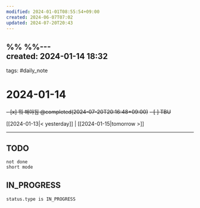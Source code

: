 ```yaml
---
modified: 2024-01-01T08:55:54+09:00
created: 2024-06-07T07:02
updated: 2024-07-20T20:43
---
```

%%  %%---  
created: 2024-01-14 18:32  
---  
tags: #daily_note  
  
# 2024-01-14  
<del>- [x] 뭐 해야됨 @completed(2024-07-20T20:16:48+09:00)</del>
<del>- [ ] TBU  </del>
  
  
[[2024-01-13|< yesterday]] | [[2024-01-15|tomorrow >]]  
  
---  
## TODO
```tasks  
not done  
short mode  
```

## IN_PROGRESS
```tasks  
status.type is IN_PROGRESS
```
